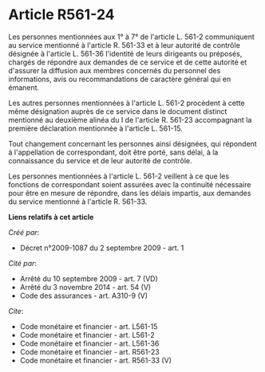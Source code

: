 # Article R561-24

Les personnes mentionnées aux 1° à 7° de l'article L. 561-2 communiquent au service mentionné à l'article R. 561-33 et à leur
autorité de contrôle désignée à l'article L. 561-36 l'identité de leurs dirigeants ou préposés, chargés de répondre aux
demandes de ce service et de cette autorité et d'assurer la diffusion aux membres concernés du personnel des informations,
avis ou recommandations de caractère général qui en émanent. 

Les autres personnes mentionnées à l'article L. 561-2 procèdent à cette même désignation auprès de ce service dans le
document distinct mentionné au deuxième alinéa du I de l'article R. 561-23 accompagnant la première déclaration mentionnée à
l'article L. 561-15. 

Tout changement concernant les personnes ainsi désignées, qui répondent à l'appellation de correspondant, doit être porté,
sans délai, à la connaissance du service et de leur autorité de contrôle. 

Les personnes mentionnées à l'article L. 561-2 veillent à ce que les fonctions de correspondant soient assurées avec la
continuité nécessaire pour être en mesure de répondre, dans les délais impartis, aux demandes du service mentionné à
l'article R. 561-33.

**Liens relatifs à cet article**

_Créé par_:

  - Décret n°2009-1087 du 2 septembre 2009 - art. 1

_Cité par_:

  - Arrêté du 10 septembre 2009 - art. 7 (VD)
  - Arrêté du 3 novembre 2014 - art. 54 (V)
  - Code des assurances - art. A310-9 (V)

_Cite_:

  - Code monétaire et financier - art. L561-15
  - Code monétaire et financier - art. L561-2
  - Code monétaire et financier - art. L561-36
  - Code monétaire et financier - art. R561-23
  - Code monétaire et financier - art. R561-33 (V)
